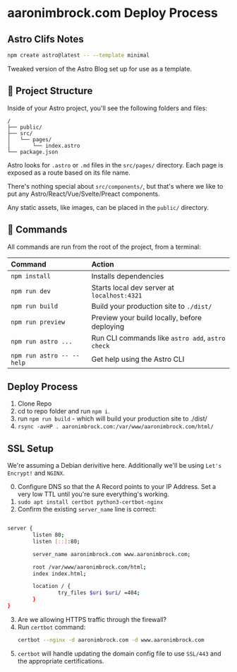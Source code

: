 # aaronimbrock.com Deploy Process

## Astro Clifs Notes

```sh
npm create astro@latest -- --template minimal
```
Tweaked version of the Astro Blog set up for use as a template.

## 🚀 Project Structure

Inside of your Astro project, you'll see the following folders and files:

```text
/
├── public/
├── src/
│   └── pages/
│       └── index.astro
└── package.json
```

Astro looks for `.astro` or `.md` files in the `src/pages/` directory. Each page is exposed as a route based on its file name.

There's nothing special about `src/components/`, but that's where we like to put any Astro/React/Vue/Svelte/Preact components.

Any static assets, like images, can be placed in the `public/` directory.

## 🧞 Commands

All commands are run from the root of the project, from a terminal:

| Command                   | Action                                           |
| :------------------------ | :----------------------------------------------- |
| `npm install`             | Installs dependencies                            |
| `npm run dev`             | Starts local dev server at `localhost:4321`      |
| `npm run build`           | Build your production site to `./dist/`          |
| `npm run preview`         | Preview your build locally, before deploying     |
| `npm run astro ...`       | Run CLI commands like `astro add`, `astro check` |
| `npm run astro -- --help` | Get help using the Astro CLI                     |

## Deploy Process

1. Clone Repo
2. cd to repo folder and run `npm i`.
3. run `npm run build` - which will build your production site to ./dist/
4. `rsync -avHP . aaronimbrock.com:/var/www/aaronimbrock.com/html/`

## SSL Setup

We're assuming a Debian derivitive here. Additionally we'll be using `Let's Encrypt!` and `NGINX`.

0. Configure DNS so that the A Record points to your IP Address. Set a very low TTL until you're sure everything's working.
1. `sudo apt install certbot python3-certbot-nginx`
2. Confirm the existing `server_name` line is correct:
```bash

server {
        listen 80;
        listen [::]:80;

        server_name aaronimbrock.com www.aaronimbrock.com;

        root /var/www/aaronimbrock.com/html;
        index index.html;

        location / {
                try_files $uri $uri/ =404;
        }
}

```
3. Are we allowing HTTPS traffic through the firewall?
4. Run `certbot` command:
   ```bash
   certbot --nginx -d aaronimbrock.com -d www.aaronimbrock.com
   ```
5. `certbot` will handle updating the domain config file to use `SSL/443` and the appropriate certifications.
   
   
